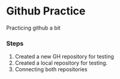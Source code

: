 # Github Practice

Practicing github a bit

### Steps

1. Created a new GH repository for testing
2. Created a local repository for testing.
3. Connecting both repositories

